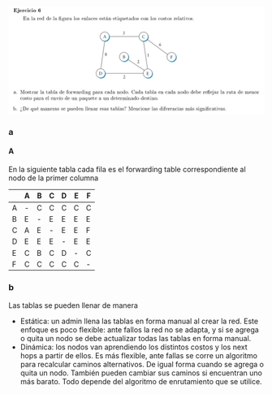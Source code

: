 ![](enunciado.png)

### a

#### A

En la siguiente tabla cada fila es el forwarding table correspondiente al nodo de la primer columna

|   | A | B | C | D | E | F |
|---|---|---|---|---|---|---|
| A | - | C | C | C | C | C |
| B | E | - | E | E | E | E |
| C | A | E | - | E | E | F |
| D | E | E | E | - | E | E |
| E | C | B | C | D | - | C |
| F | C | C | C | C | C | - |



### b

Las tablas se pueden llenar de manera

- Estática: un admin llena las tablas en forma manual al crear la red. Este enfoque es poco flexible: ante fallos la red no se adapta, y si se agrega o quita un nodo se debe actualizar todas las tablas en forma manual.
- Dinámica: los nodos van aprendiendo los distintos costos y los next hops a partir de ellos. Es más flexible, ante fallas se corre un algoritmo para recalcular caminos alternativos. De igual forma cuando se agrega o quita un nodo. También pueden cambiar sus caminos si encuentran uno más barato. Todo depende del algoritmo de enrutamiento que se utilice.